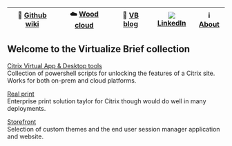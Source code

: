 |:newspaper: [Github wiki](https://github.com/virtualizebrief/home/wiki)|:cloud: [Wood cloud](https://marketplace.woodcloud.one/)|:convenience_store: [VB blog](https://virtualizebrief.woodcloud.one/)|![](https://i.stack.imgur.com/gVE0j.png) [LinkedIn](https://www.linkedin.com/in/michaelcharleswood/)|:information_source: [About](https://github.com/virtualizebrief)|
|---|---|---|---|---|

## Welcome to the Virtualize Brief collection

[Citrix Virtual App & Desktop tools](cvadtools) <br>
Collection of powershell scripts for unlocking the features of a Citrix site. Works for both on-prem and cloud platforms.

[Real print](realprint) <br>
Enterprise print solution taylor for Citrix though would do well in many deployments.

[Storefront](storefront) <br>
Selection of custom themes and the end user session manager application and website.
